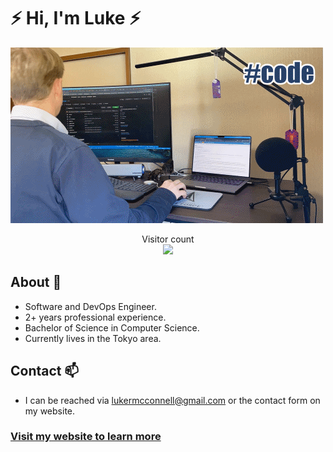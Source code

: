 

# **⚡ Hi, I'm Luke ⚡**

<picture>
 <source media="(prefers-color-scheme: dark)" srcset="/code-negative.gif">
 <source media="(prefers-color-scheme: light)" srcset="/code.gif">
 <img alt="Coding sequence" src="/code.gif">
</picture>

<p align="center"> 
  Visitor count<br>
  <img src="https://profile-counter.glitch.me/lrmcc/count.svg" />
</p>

## About 👱
- Software and DevOps Engineer.
- 2+ years professional experience.
- Bachelor of Science in Computer Science.
- Currently lives in the Tokyo area.

## Contact 📫
- I can be reached via lukermcconnell@gmail.com or the contact form on my website.

### [Visit my website to learn more](https://lukemcconnell.net/)

